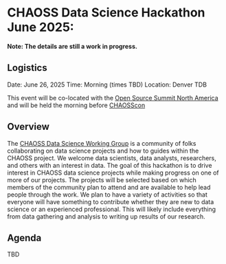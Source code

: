 # CHAOSS Data Science Hackathon June 2025:

**Note: The details are still a work in progress.**

## Logistics
Date: June 26, 2025 
Time: Morning (times TBD)
Location: Denver TDB

This event will be co-located with the [Open Source Summit North America](https://events.linuxfoundation.org/open-source-summit-north-america/) and will be held the morning before [CHAOSScon](https://chaoss.community/chaosscon-2025-na/)

## Overview

The [CHAOSS Data Science Working Group](https://github.com/chaoss/wg-data-science) is a community of folks collaborating on data science projects and how to guides within the CHAOSS project. We welcome data scientists, data analysts, researchers, and others with an interest in data. The goal of this hackathon is to drive interest in CHAOSS data science projects while making progress on one of more of our projects. The projects will be selected based on which members of the community plan to attend and are available to help lead people through the work. We plan to have a variety of activities so that everyone will have something to contribute whether they are new to data science or an experienced professional. This will likely include everything from data gathering and analysis to writing up results of our research.

## Agenda

TBD